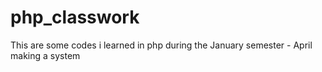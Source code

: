 # php_classwork
This are some codes i learned in php during the January semester - April making a system 
